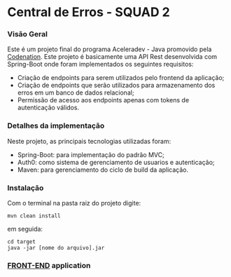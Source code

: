 # Central de Erros - SQUAD 2

### Visão Geral

Este é um projeto final do programa Aceleradev - Java promovido pela [Codenation](https://www.codenation.dev/). Este projeto é basicamente uma API Rest desenvolvida com Spring-Boot onde foram implementados os seguintes requisitos:

* Criação de endpoints para serem utilizados pelo frontend da aplicação;
* Criação de endpoints que serão utilizados para armazenamento dos erros em um banco de dados relacional;
* Permissão de acesso aos endpoints apenas com tokens de autenticação válidos.

### Detalhes da implementação
Neste projeto, as principais tecnologias utilizadas foram:
* Spring-Boot: para implementação do padrão MVC;
* Auth0: como sistema de gerenciamento de usuarios e autenticação;
* Maven: para gerenciamento do ciclo de build da aplicação.


### Instalação
Com o terminal na pasta raiz do projeto digite:
```
mvn clean install 
```
em seguida:
```
cd target
java -jar [nome do arquivo].jar
```


### [FRONT-END](https://github.com/codenation-dev/squad-2-ad-java-softplan-1-front) application
